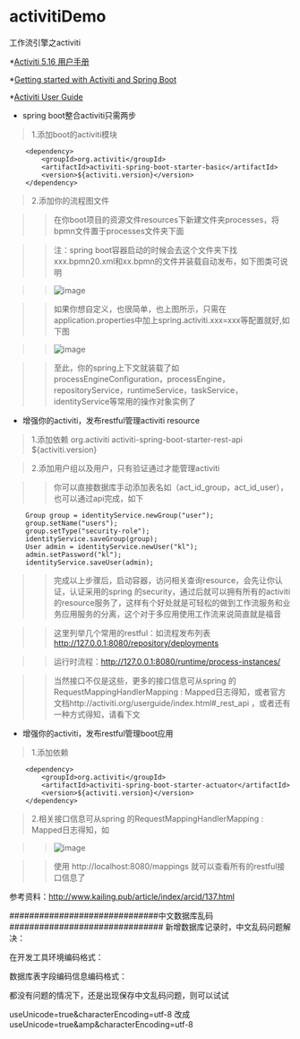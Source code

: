 # activitiDemo
工作流引擎之activiti

*[Activiti 5.16 用户手册](http://itmyhome.com/activiti/)

*[Getting started with Activiti and Spring Boot](https://spring.io/blog/2015/03/08/getting-started-with-activiti-and-spring-boot)

*[Activiti User Guide](https://www.activiti.org/userguide/index.html)


* spring boot整合activiti只需两步

>1.添加boot的activiti模块

		<dependency>
			<groupId>org.activiti</groupId>
			<artifactId>activiti-spring-boot-starter-basic</artifactId>
			<version>${activiti.version}</version>
		</dependency>
		
>2.添加你的流程图文件

>>在你boot项目的资源文件resources下新建文件夹processes，将bpmn文件置于processes文件夹下面

>>注：spring boot容器启动的时候会去这个文件夹下找xxx.bpmn20.xml和xx.bpmn的文件并装载自动发布，如下图类可说明

>>![image](https://raw.githubusercontent.com/Bryceyao/bryceFile/master/work/image/activitiDemo/20160819143438_74009.png)

>>如果你想自定义，也很简单，也上图所示，只需在application.properties中加上spring.activiti.xxx=xxx等配置就好,如下图

>>![image](https://raw.githubusercontent.com/Bryceyao/bryceFile/master/work/image/activitiDemo/20160819144400_28352.png)

>>至此，你的spring上下文就装载了如processEngineConfiguration，processEngine，repositoryService，runtimeService，taskService，identityService等常用的操作对象实例了

* 增强你的activiti，发布restful管理activiti resource
>1.添加依赖
		<dependency>
			<groupId>org.activiti</groupId>
			<artifactId>activiti-spring-boot-starter-rest-api</artifactId>
			<version>${activiti.version}</version>
		</dependency>
		
>2.添加用户组以及用户，只有验证通过才能管理activiti

>>你可以直接数据库手动添加表名如（act_id_group，act_id_user），也可以通过api完成，如下

		Group group = identityService.newGroup("user");
		group.setName("users");
		group.setType("security-role");
		identityService.saveGroup(group);
		User admin = identityService.newUser("kl");
		admin.setPassword("kl");
		identityService.saveUser(admin);
		
>>完成以上步骤后，启动容器，访问相关查询resource，会先让你认证，认证采用的spring 的security，通过后就可以拥有所有的activiti的resource服务了，这样有个好处就是可轻松的做到工作流服务和业务应用服务的分离，这个对于多应用使用工作流来说简直就是福音

>>这里列举几个常用的restful：如流程发布列表     http://127.0.0.1:8080/repository/deployments

>>运行时流程：http://127.0.0.1:8080/runtime/process-instances/

>>当然接口不仅是这些，更多的接口信息可从spring 的RequestMappingHandlerMapping : Mapped日志得知，或者官方文档http://activiti.org/userguide/index.html#_rest_api ，或者还有一种方式得知，请看下文

* 增强你的activiti，发布restful管理boot应用

>1.添加依赖

		<dependency>
			<groupId>org.activiti</groupId>
			<artifactId>activiti-spring-boot-starter-actuator</artifactId>
			<version>${activiti.version}</version>
		</dependency>
		
>2.相关接口信息可从spring 的RequestMappingHandlerMapping : Mapped日志得知，如

>>![image](https://raw.githubusercontent.com/Bryceyao/bryceFile/master/work/image/activitiDemo/20160819143013_47940.png)

>>使用 http://localhost:8080/mappings 就可以查看所有的restful接口信息了




参考资料：http://www.kailing.pub/article/index/arcid/137.html


##############################中文数据库乱码###############################
新增数据库记录时，中文乱码问题解决：







在开发工具环境编码格式：



数据库表字段编码信息编码格式：



都没有问题的情况下，还是出现保存中文乱码问题，则可以试试

useUnicode=true&amp;characterEncoding=utf-8 改成  useUnicode=true&amp&characterEncoding=utf-8
